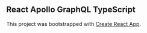 ## React Apollo GraphQL TypeScript


This project was bootstrapped with [Create React App](https://github.com/facebook/create-react-app).
